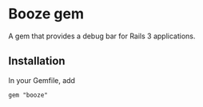 # Booze gem

A gem that provides a debug bar for Rails 3 applications.

## Installation

In your Gemfile, add

    gem "booze"
